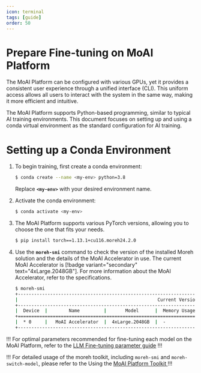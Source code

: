 ```yaml
---
icon: terminal
tags: [guide]
order: 50
---
```


# Prepare Fine-tuning on MoAI Platform

The MoAI Platform can be configured with various GPUs, yet it provides a consistent user experience through a unified interface (CLI). This uniform access allows all users to interact with the system in the same way, making it more efficient and intuitive.

The MoAI Platform supports Python-based programming, similar to typical AI training environments. This document focuses on setting up and using a conda virtual environment as the standard configuration for AI training.

# Setting up a Conda Environment

1. To begin training, first create a conda environment:
    
    ```bash
    $ conda create --name <my-env> python=3.8
    ```
    
    Replace **`<my-env>`** with your desired environment name.
    
2. Activate the conda environment:
    
    ```bash
    $ conda activate <my-env>
    ```
    
3. The MoAI Platform supports various PyTorch versions, allowing you to choose the one that fits your needs.
    
    ```bash
    $ pip install torch==1.13.1+cu116.moreh24.2.0
    ```
    
4. Use the **`moreh-smi`** command to check the version of the installed Moreh solution and the details of the MoAI Accelerator in use. The current MoAI Accelerator is  [!badge variant="secondary" text="4xLarge.2048GB"]. For more information about the MoAI Accelerator, refer to the specifications.
    
    ```bash
    $ moreh-smi
    +-----------------------------------------------------------------------------------------------------+
    |                                                    Current Version: 24.5.0  Latest Version: 24.5.0  |
    +-----------------------------------------------------------------------------------------------------+
    |  Device  |        Name         |       Model      |  Memory Usage  |  Total Memory  |  Utilization  |
    +=====================================================================================================+
    |  * 0     |   MoAI Accelerator  |  4xLarge.2048GB  |  -             |  -             |  -            |
    +-----------------------------------------------------------------------------------------------------+
    ```
!!! 
For optimal parameters recommended for fine-tuning each model on the MoAI Platform, refer to the [LLM Fine-tuning parameter guide](/Supported_Documents/LLM_param_guide.md)
!!!


!!! 
For detailed usage of the moreh toolkit, including `moreh-smi` and `moreh-switch-model`, please refer to the Using the [MoAI Platform Toolkit ](/Supported_Documents/moreh_toolkit.md)
!!!



